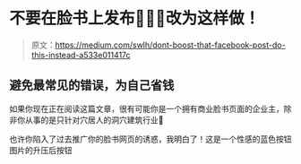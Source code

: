 # 不要在脸书上发布🖐🏽🚫改为这样做！

> 原文：<https://medium.com/swlh/dont-boost-that-facebook-post-do-this-instead-a533e011417c>

## 避免最常见的错误，为自己省钱

如果你现在正在阅读这篇文章，很有可能你是一个拥有商业脸书页面的企业主，除非你从事的是只针对穴居人的洞穴建筑行业🗿

也许你陷入了过去推广你的脸书网页的诱惑，我明白了！这是一个性感的蓝色按钮图片的升压后按钮